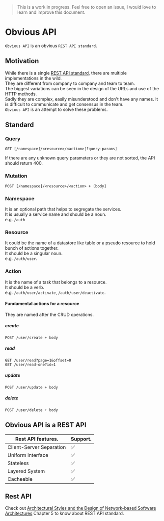 > This is a work in progress. Feel free to open an issue, I would love to learn and improve this document.

# Obvious API
`Obvious API` is an obvious `REST API standard`.

## Motivation
While there is a single [REST API standard](#rest-api), there are multiple implementations in the wild.  
They are different from company to company and team to team.  
The biggest variations can be seen in the design of the URLs and use of the HTTP methods.  
Sadly they are complex, easily misunderstood and don't have any names.
It is difficult to communicate and get consensus in the team.  
`Obvious API` is an attempt to solve these problems.

## Standard
### Query
```
GET [/namespace]/<resource>/<action>[?query-params]
```
If there are any unknown query parameters or they are not sorted, the API should return 400.

### Mutation
```
POST [/namespace]/<resource>/<action> + [body]
```
  
### Namespace
It is an optional path that helps to segregate the services.  
It is usually a service name and should be a noun.  
e.g. `/auth`

### Resource
It could be the name of a datastore like table or a pseudo resource to hold bunch of actions together.  
It should be a singular noun.  
e.g. `/auth/user`. 

### Action
It is the name of a task that belongs to a resource.  
It should be a verb.  
e.g. `/auth/user/activate`, `/auth/user/deactivate`. 

#### Fundamental actions for a resource
They are named after the CRUD operations.

##### create
```
POST /user/create + body
```

##### read
```
GET /user/read?page=1&offset=0
GET /user/read-one?id=1
```

##### update
```
POST /user/update + body
```

##### delete
```
POST /user/delete + body
```

## Obvious API is a REST API

|Rest API features.       | Support.           |
|-------------------------|--------------------|
| Client-Server Separation| :white_check_mark: |
| Uniform Interface       | :white_check_mark: |
| Stateless               | :white_check_mark: |
| Layered System          | :white_check_mark: |
| Cacheable               | :white_check_mark: |

## Rest API
Check out [Architectural Styles and the Design of Network-based Software Architectures](https://www.ics.uci.edu/~fielding/pubs/dissertation/fielding_dissertation_2up.pdf) Chapter 5 to know about REST API standard.
